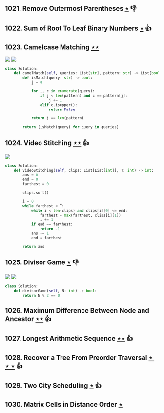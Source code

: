 ## 1021. Remove Outermost Parentheses [$\star$](https://leetcode.com/problems/remove-outermost-parentheses) :thumbsdown:

## 1022. Sum of Root To Leaf Binary Numbers [$\star$](https://leetcode.com/problems/sum-of-root-to-leaf-binary-numbers) :thumbsup:

## 1023. Camelcase Matching [$\star\star$](https://leetcode.com/problems/camelcase-matching)

![](https://img.shields.io/badge/-String-60373E.svg?style=flat-square) ![](https://img.shields.io/badge/-Trie-A5A051.svg?style=flat-square)

```python
class Solution:
    def camelMatch(self, queries: List[str], pattern: str) -> List[bool]:
        def isMatch(query: str) -> bool:
            j = 0

            for i, c in enumerate(query):
                if j < len(pattern) and c == pattern[j]:
                    j += 1
                elif c.isupper():
                    return False

            return j == len(pattern)

        return [isMatch(query) for query in queries]
```

## 1024. Video Stitching [$\star\star$](https://leetcode.com/problems/video-stitching) :thumbsup:

![](https://img.shields.io/badge/-Dynamic%20Programming-113285.svg?style=flat-square)

```python
class Solution:
    def videoStitching(self, clips: List[List[int]], T: int) -> int:
        ans = 0
        end = 0
        farthest = 0

        clips.sort()

        i = 0
        while farthest < T:
            while i < len(clips) and clips[i][0] <= end:
                farthest = max(farthest, clips[i][1])
                i += 1
            if end == farthest:
                return -1
            ans += 1
            end = farthest

        return ans
```

## 1025. Divisor Game [$\star$](https://leetcode.com/problems/divisor-game) :thumbsdown:

![](https://img.shields.io/badge/-Dynamic%20Programming-113285.svg?style=flat-square) ![](https://img.shields.io/badge/-Math-434343.svg?style=flat-square)

```python
class Solution:
    def divisorGame(self, N: int) -> bool:
        return N % 2 == 0
```

## 1026. Maximum Difference Between Node and Ancestor [$\star\star$](https://leetcode.com/problems/maximum-difference-between-node-and-ancestor) :thumbsup:

## 1027. Longest Arithmetic Sequence [$\star\star$](https://leetcode.com/problems/longest-arithmetic-sequence) :thumbsup:

## 1028. Recover a Tree From Preorder Traversal [$\star\star\star$](https://leetcode.com/problems/recover-a-tree-from-preorder-traversal) :thumbsup:

## 1029. Two City Scheduling [$\star$](https://leetcode.com/problems/two-city-scheduling) :thumbsup:

## 1030. Matrix Cells in Distance Order [$\star$](https://leetcode.com/problems/matrix-cells-in-distance-order)
